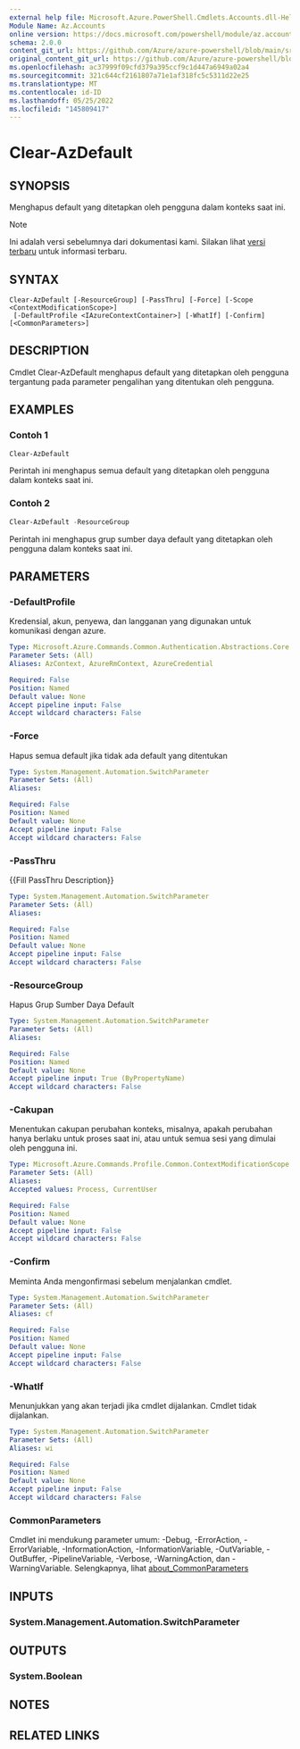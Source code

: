 ```yaml
---
external help file: Microsoft.Azure.PowerShell.Cmdlets.Accounts.dll-Help.xml
Module Name: Az.Accounts
online version: https://docs.microsoft.com/powershell/module/az.accounts/clear-azdefault
schema: 2.0.0
content_git_url: https://github.com/Azure/azure-powershell/blob/main/src/Accounts/Accounts/help/Clear-AzDefault.md
original_content_git_url: https://github.com/Azure/azure-powershell/blob/main/src/Accounts/Accounts/help/Clear-AzDefault.md
ms.openlocfilehash: ac37999f09cfd379a395ccf9c1d447a6949a02a4
ms.sourcegitcommit: 321c644cf2161807a71e1af318fc5c5311d22e25
ms.translationtype: MT
ms.contentlocale: id-ID
ms.lasthandoff: 05/25/2022
ms.locfileid: "145809417"
---
```

# Clear-AzDefault

## SYNOPSIS
Menghapus default yang ditetapkan oleh pengguna dalam konteks saat ini.

> [!NOTE]
>Ini adalah versi sebelumnya dari dokumentasi kami. Silakan lihat [versi terbaru](/powershell/module/az.accounts/clear-azdefault) untuk informasi terbaru.

## SYNTAX

```
Clear-AzDefault [-ResourceGroup] [-PassThru] [-Force] [-Scope <ContextModificationScope>]
 [-DefaultProfile <IAzureContextContainer>] [-WhatIf] [-Confirm] [<CommonParameters>]
```

## DESCRIPTION
Cmdlet Clear-AzDefault menghapus default yang ditetapkan oleh pengguna tergantung pada parameter pengalihan yang ditentukan oleh pengguna.

## EXAMPLES

### Contoh 1
```powershell
Clear-AzDefault
```

Perintah ini menghapus semua default yang ditetapkan oleh pengguna dalam konteks saat ini.

### Contoh 2
```powershell
Clear-AzDefault -ResourceGroup
```

Perintah ini menghapus grup sumber daya default yang ditetapkan oleh pengguna dalam konteks saat ini.

## PARAMETERS

### -DefaultProfile
Kredensial, akun, penyewa, dan langganan yang digunakan untuk komunikasi dengan azure.

```yaml
Type: Microsoft.Azure.Commands.Common.Authentication.Abstractions.Core.IAzureContextContainer
Parameter Sets: (All)
Aliases: AzContext, AzureRmContext, AzureCredential

Required: False
Position: Named
Default value: None
Accept pipeline input: False
Accept wildcard characters: False
```

### -Force
Hapus semua default jika tidak ada default yang ditentukan

```yaml
Type: System.Management.Automation.SwitchParameter
Parameter Sets: (All)
Aliases:

Required: False
Position: Named
Default value: None
Accept pipeline input: False
Accept wildcard characters: False
```

### -PassThru
{{Fill PassThru Description}}

```yaml
Type: System.Management.Automation.SwitchParameter
Parameter Sets: (All)
Aliases:

Required: False
Position: Named
Default value: None
Accept pipeline input: False
Accept wildcard characters: False
```

### -ResourceGroup
Hapus Grup Sumber Daya Default

```yaml
Type: System.Management.Automation.SwitchParameter
Parameter Sets: (All)
Aliases:

Required: False
Position: Named
Default value: None
Accept pipeline input: True (ByPropertyName)
Accept wildcard characters: False
```

### -Cakupan
Menentukan cakupan perubahan konteks, misalnya, apakah perubahan hanya berlaku untuk proses saat ini, atau untuk semua sesi yang dimulai oleh pengguna ini.

```yaml
Type: Microsoft.Azure.Commands.Profile.Common.ContextModificationScope
Parameter Sets: (All)
Aliases:
Accepted values: Process, CurrentUser

Required: False
Position: Named
Default value: None
Accept pipeline input: False
Accept wildcard characters: False
```

### -Confirm
Meminta Anda mengonfirmasi sebelum menjalankan cmdlet.

```yaml
Type: System.Management.Automation.SwitchParameter
Parameter Sets: (All)
Aliases: cf

Required: False
Position: Named
Default value: None
Accept pipeline input: False
Accept wildcard characters: False
```

### -WhatIf
Menunjukkan yang akan terjadi jika cmdlet dijalankan.
Cmdlet tidak dijalankan.

```yaml
Type: System.Management.Automation.SwitchParameter
Parameter Sets: (All)
Aliases: wi

Required: False
Position: Named
Default value: None
Accept pipeline input: False
Accept wildcard characters: False
```

### CommonParameters
Cmdlet ini mendukung parameter umum: -Debug, -ErrorAction, -ErrorVariable, -InformationAction, -InformationVariable, -OutVariable, -OutBuffer, -PipelineVariable, -Verbose, -WarningAction, dan -WarningVariable. Selengkapnya, lihat [about_CommonParameters](http://go.microsoft.com/fwlink/?LinkID=113216)

## INPUTS

### System.Management.Automation.SwitchParameter

## OUTPUTS

### System.Boolean

## NOTES

## RELATED LINKS
